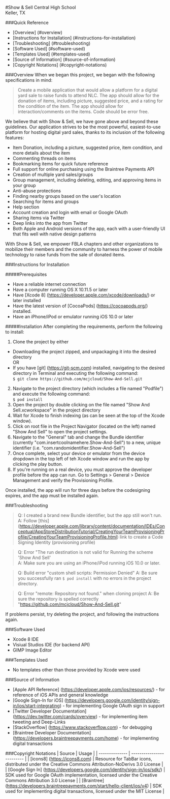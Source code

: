 #Show & Sell
Central High School  
Keller, TX

###Quick Reference
* [Overview] (#overview)
* [Instructions for Installation] (#instructions-for-installation)
* [Troubleshooting] (#troubleshooting)
* [Software Used] (#software-used)
* [Templates Used] (#templates-used)
* [Source of Information] (#source-of-information)
* [Copyright Notations] (#copyright-notations)

###Overview
When we began this project, we began with the following specifications in mind:
>Create a mobile application that would allow a platform for a digital yard sale to raise funds to attend NLC. The app should allow for the donation of items, including picture, suggested price, and a rating for the condition of the item. The app should allow for interaction/comments on the items. Code should be error free.

We believe that with Show & Sell, we have gone above and beyond these guidelines. Our application strives to be the most powerful, easiest-to-use platform for hosting digital yard sales, thanks to its inclusion of the following features:

* Item Donation, including a picture, suggested price, item condition, and more details about the item
* Commenting threads on items
* Bookmarking items for quick future reference
* Full support for online purchasing using the Braintree Payments API
* Creation of multiple yard sales/groups
* Group management, including deleting, editing, and approving items in your group
* Anti-abuse protections
* Finding nearby groups based on the user's location
* Searching for items and groups
* Help section
* Account creation and login with email or Google OAuth
* Sharing items via Twitter
* Deep links into the app from Twitter
* Both Apple and Android versions of the app, each with a user-friendly UI that fits well with native design patterns

With Show & Sell, we empower FBLA chapters and other organizations to mobilize their members and the community to harness the power of mobile technology to raise funds from the sale of donated items.


###Instructions for Installation

#####Prerequisites

* Have a reliable internet connection
* Have a computer running OS X 10.11.5 or later
* Have [Xcode 8] (https://developer.apple.com/xcode/downloads/) or later installed
* Have the latest version of [CocoaPods] (https://cocoapods.org/) installed.
* Have an iPhone/iPod or emulator running iOS 10.0 or later

#####Installation
After completing the requirements, perform the following to install:

1. Clone the project by either
  * Downloading the project zipped, and unpackaging it into the desired directory  
  OR
  * If you have [git] (https://git-scm.com) installed, navigating to the desired directory in Terminal and executing the following command:  
  `$ git clone https://github.com/mcjcloud/Show-And-Sell.git`
2. Navigate to the project directory (which includes a file named "Podfile") and execute the following command:  
  `$ pod install` 
3. Open the project by double clicking on the file named "Show And Sell.xcworkspace" in the project directory
4. Wait for Xcode to finish indexing (as can be seen at the top of the Xcode window).
5. Click on root file in the Project Navigator (located on the left) named "Show And Sell" to open the project settings.
6. Navigate to the "General" tab and change the Bundle identifier (currently "com.insertcoolnamehere.Show-And-Sell") to a new, unique identifier (i.e. "com.randomidentifier.Show-And-Sell")
7. Once complete, select your device or emulator from the device dropdown in the top left of teh Xcode window and run the app by clicking the play button.
8. If you're running on a real device, you must approve the developer profile before the app can run. Go to Settings > General > Device Management and verify the Provisioning Profile.

Once installed, the app will run for three days before the codesigning expires, and the app must be installed again.


###Troubleshooting

> Q: I created a brand new Bundle identifier, but the app still won't run.  
> A: Follow [this] (https://developer.apple.com/library/content/documentation/IDEs/Conceptual/AppStoreDistributionTutorial/CreatingYourTeamProvisioningProfile/CreatingYourTeamProvisioningProfile.html) link to create a Code Signing Identity (provisioning profile)

> Q: Error "The run destination is not valid for Running the scheme 'Show And Sell'  
> A: Make sure you are using an iPhone/iPod running iOS 10.0 or later.

> Q: Build error "custom shell scripts: Permission Denied"
> A: Be sure you successfully ran `$ pod install` with no errors in the project directory.

> Q: Error "remote: Repository not found." when cloning project
> A: Be sure the repository is spelled correctly "https://github.com/mcjcloud/Show-And-Sell.git"

If problems persist, try deleting the project, and following the instructions again.


###Software Used
* Xcode 8 IDE
* Visiual Studios IDE (for backend API)
* GIMP Image Editor


###Templates Used
* No templates other than those provided by Xcode were used


###Source of Information
* [Apple API Reference] (https://developer.apple.com/ios/resources/) - for reference of iOS APIs and general knowledge
* [Google Sign-In for iOS] (https://developers.google.com/identity/sign-in/ios/start-integrating) - for implementing Google OAuth sign in support
* [Twitter Developer Documentation] (https://dev.twitter.com/cards/overview) - for implementing item tweeting and Deep-Links
* [StackOverflow] (https://www.stackoverflow.com) - for debugging
* [Braintree Developer Documentation] (https://developers.braintreepayments.com/home) - for implementing digital transactions


###Copyright Notations
| Source         | Usage                     |
| -------------- | ------------------------- |
| [icons8] (https://icons8.com) | Resource for TabBar icons, distributed under the Creative Commons Attribution-NoDerivs 3.0 License |
| [Google Sign In] (https://developers.google.com/identity/sign-in/ios/sdk/) | SDK used for Google OAuth implementation, licensed under the Creative Commons Attribution 3.0 License |
| [Braintree] (https://developers.braintreepayments.com/start/hello-client/ios/v4) | SDK used for implementing digital transactions, licensed under the MIT License |
